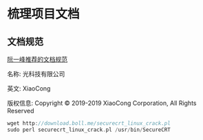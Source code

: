 # 梳理项目文档

##  文档规范

[阮一峰推荐的文档规范](https://github.com/ruanyf/document-style-guide)



名称: 光科技有限公司

英文: XiaoCong

版权信息: Copyright © 2019-2019 XiaoCong Corporation, All Rights Reserved



```c++
wget http://download.boll.me/securecrt_linux_crack.pl
sudo perl securecrt_linux_crack.pl /usr/bin/SecureCRT
```


